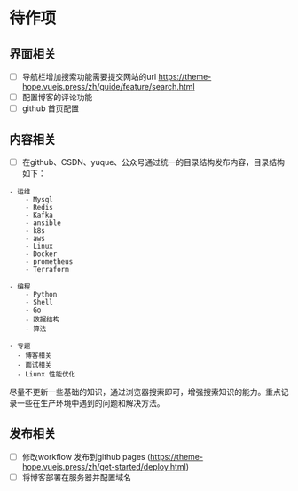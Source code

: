 # 待作项

## 界面相关
- [ ] 导航栏增加搜索功能需要提交网站的url https://theme-hope.vuejs.press/zh/guide/feature/search.html
- [ ] 配置博客的评论功能
- [ ] github 首页配置
  
## 内容相关
- [ ] 在github、CSDN、yuque、公众号通过统一的目录结构发布内容，目录结构如下：
```
- 运维
    - Mysql
    - Redis
    - Kafka
    - ansible
    - k8s
    - aws
    - Linux
    - Docker
    - prometheus
    - Terraform

- 编程
    - Python
    - Shell
    - Go
    - 数据结构
    - 算法

- 专题
  - 博客相关
  - 面试相关
  - Liunx 性能优化

```
尽量不更新一些基础的知识，通过浏览器搜索即可，增强搜索知识的能力。重点记录一些在生产环境中遇到的问题和解决方法。


## 发布相关
- [ ] 修改workflow 发布到github pages (https://theme-hope.vuejs.press/zh/get-started/deploy.html)
- [ ] 将博客部署在服务器并配置域名